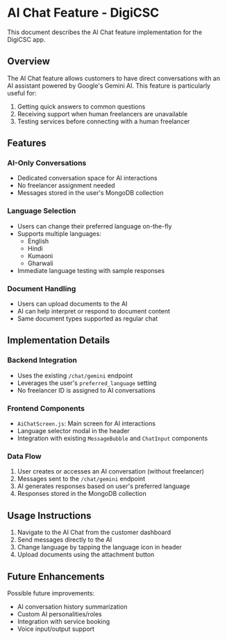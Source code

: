 # AI Chat Feature - DigiCSC

This document describes the AI Chat feature implementation for the DigiCSC app.

## Overview

The AI Chat feature allows customers to have direct conversations with an AI assistant powered by Google's Gemini AI. This feature is particularly useful for:

1. Getting quick answers to common questions
2. Receiving support when human freelancers are unavailable
3. Testing services before connecting with a human freelancer

## Features

### AI-Only Conversations
- Dedicated conversation space for AI interactions
- No freelancer assignment needed
- Messages stored in the user's MongoDB collection

### Language Selection
- Users can change their preferred language on-the-fly
- Supports multiple languages:
  - English
  - Hindi
  - Kumaoni
  - Gharwali
- Immediate language testing with sample responses

### Document Handling
- Users can upload documents to the AI
- AI can help interpret or respond to document content
- Same document types supported as regular chat

## Implementation Details

### Backend Integration
- Uses the existing `/chat/gemini` endpoint
- Leverages the user's `preferred_language` setting
- No freelancer ID is assigned to AI conversations

### Frontend Components
- `AiChatScreen.js`: Main screen for AI interactions
- Language selector modal in the header
- Integration with existing `MessageBubble` and `ChatInput` components

### Data Flow
1. User creates or accesses an AI conversation (without freelancer)
2. Messages sent to the `/chat/gemini` endpoint
3. AI generates responses based on user's preferred language
4. Responses stored in the MongoDB collection

## Usage Instructions

1. Navigate to the AI Chat from the customer dashboard
2. Send messages directly to the AI
3. Change language by tapping the language icon in header
4. Upload documents using the attachment button

## Future Enhancements

Possible future improvements:
- AI conversation history summarization
- Custom AI personalities/roles
- Integration with service booking
- Voice input/output support
